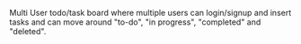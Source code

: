 Multi User todo/task board where multiple users can login/signup and insert tasks and can move around "to-do", "in progress", "completed" and "deleted".
